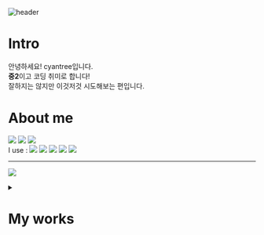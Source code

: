 ![header](https://capsule-render.vercel.app/api?type=waving&color=B8D7FF&height=300&section=header&text=cyantr09&fontSize=90&animation=fadeIn&fontAlignY=38&desc=github&descAlignY=51&descAlign=62)
# Intro
안녕하세요! cyantree입니다.<br/>
**중2**이고 코딩 취미로 합니다!<br/>
잘하지는 않지만 이것저것 시도해보는 편입니다.
# About me
<div>
	<img src="http://mazassumnida.wtf/api/v2/generate_badge?boj=mlnt"/>
  <img src="https://github-readme-stats.vercel.app/api/top-langs/?username=cyantr09&layout=compact"/>
  <img src="https://github-readme-stats.vercel.app/api?username=cyantr09&show_icons=true"/>
	
</div>
  <div>
  	I use : <img src="https://img.shields.io/badge/Python-3776AB?style=flat&logo=Python&logoColor=white" />
	  <img src="https://img.shields.io/badge/HTML5-E34F26?style=flat&logo=HTML5&logoColor=white" />
	  <img src="https://img.shields.io/badge/CSS3-1572B6?style=flat&logo=CSS3&logoColor=white" />
    <img src="https://img.shields.io/badge/Javascript-F7DF1E?style=flat&logo=Javascript&logoColor=white" />
    <img src="https://img.shields.io/badge/Typescript-3178C6?style=flat&logo=Typescript&logoColor=white" />
	  
	
---

	
<a href="https://hits.seeyoufarm.com"><img src="https://hits.seeyoufarm.com/api/count/incr/badge.svg?url=https%3A%2F%2Fgithub.com%2Fcyantr09%2Fhit-counter&count_bg=%2379C83D&title_bg=%23555555&icon=&icon_color=%23E7E7E7&title=hits&edge_flat=false"/></a>
</div>
<details>
  <summary>
  
  # My works
  </summary>
  
  ~~**초보라서 자랑할만한게 없는...**~~
</details>
